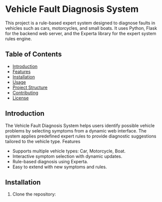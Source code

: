 # Vehicle Fault Diagnosis System

This project is a rule-based expert system designed to diagnose faults in vehicles such as cars, motorcycles, and small boats. It uses Python, Flask for the backend web server, and the Experta library for the expert system rules engine.

## Table of Contents
- [Introduction](#introduction)
- [Features](#features)
- [Installation](#installation)
- [Usage](#usage)
- [Project Structure](#project-structure)
- [Contributing](#contributing)
- [License](#license)

## Introduction

The Vehicle Fault Diagnosis System helps users identify possible vehicle problems by selecting symptoms from a dynamic web interface. The system applies predefined expert rules to provide diagnostic suggestions tailored to the vehicle type.
 Features
- Supports multiple vehicle types: Car, Motorcycle, Boat.
- Interactive symptom selection with dynamic updates.
- Rule-based diagnosis using Experta.
- Easy to extend with new symptoms and rules.

## Installation

1. Clone the repository:
